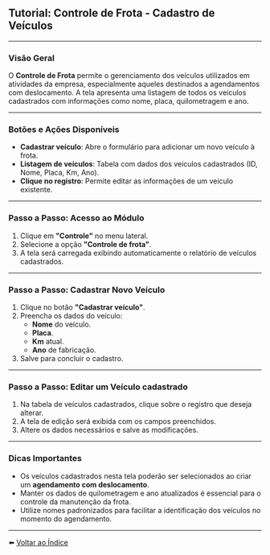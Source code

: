 ## Tutorial: Controle de Frota - Cadastro de Veículos

---

### Visão Geral

O **Controle de Frota** permite o gerenciamento dos veículos utilizados em atividades da empresa, especialmente aqueles destinados a agendamentos com deslocamento. A tela apresenta uma listagem de todos os veículos cadastrados com informações como nome, placa, quilometragem e ano.

---

### Botões e Ações Disponíveis

- **Cadastrar veículo**: Abre o formulário para adicionar um novo veículo à frota.
- **Listagem de veículos**: Tabela com dados dos veículos cadastrados (ID, Nome, Placa, Km, Ano).
- **Clique no registro**: Permite editar as informações de um veículo existente.

---

### Passo a Passo: Acesso ao Módulo

1. Clique em **"Controle"** no menu lateral.
2. Selecione a opção **"Controle de frota"**.
3. A tela será carregada exibindo automaticamente o relatório de veículos cadastrados.

---

### Passo a Passo: Cadastrar Novo Veículo

1. Clique no botão **"Cadastrar veículo"**.
2. Preencha os dados do veículo:
   - **Nome** do veículo.
   - **Placa**.
   - **Km** atual.
   - **Ano** de fabricação.
3. Salve para concluir o cadastro.

---

### Passo a Passo: Editar um Veículo cadastrado

1. Na tabela de veículos cadastrados, clique sobre o registro que deseja alterar.
2. A tela de edição será exibida com os campos preenchidos.
3. Altere os dados necessários e salve as modificações.

---

### Dicas Importantes

- Os veículos cadastrados nesta tela poderão ser selecionados ao criar um **agendamento com deslocamento**.
- Manter os dados de quilometragem e ano atualizados é essencial para o controle da manutenção da frota.
- Utilize nomes padronizados para facilitar a identificação dos veículos no momento do agendamento.

---

⬅️ [Voltar ao Índice](./1.a_Indice.md)
